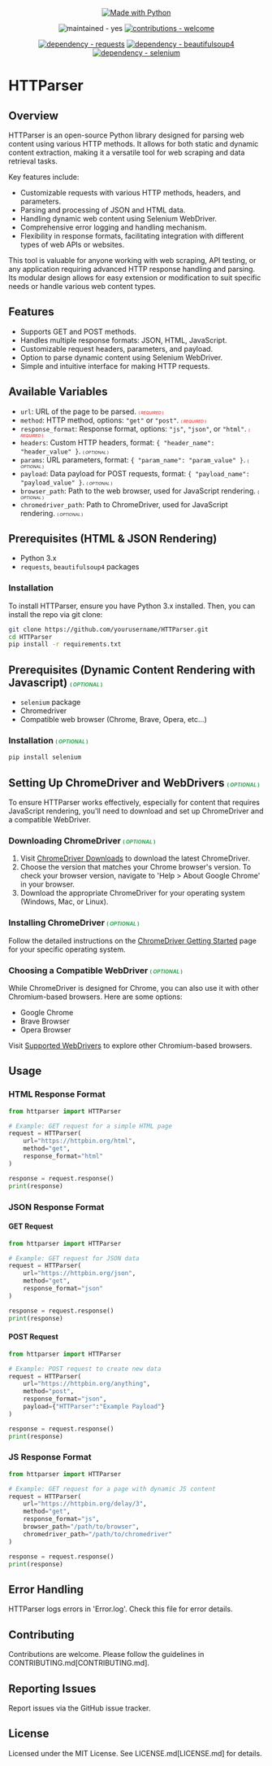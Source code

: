 <p align="center">
    <a href="https://python.org" title="Go to Python homepage"><img src="https://img.shields.io/badge/Python-&gt;=3.x-blue?logo=python&amp;logoColor=white" alt="Made with Python"></a>
</p>

<p align="center">
    <img src="https://img.shields.io/badge/maintained-yes-2ea44f" alt="maintained - yes">
    <a href="/CONTRIBUTING.md" title="Go to contributions doc"><img src="https://img.shields.io/badge/contributions-welcome-2ea44f" alt="contributions - welcome"></a>
</p>

<p align="center">
    <a href="https://pypi.org/project/requests"><img src="https://img.shields.io/badge/dependency-requests-critical" alt="dependency - requests"></a>
    <a href="https://pypi.org/project/beautifulsoup4"><img src="https://img.shields.io/badge/dependency-beautifulsoup4-critical" alt="dependency - beautifulsoup4"></a>
    <a href="https://pypi.org/project/selenium"><img src="https://img.shields.io/badge/dependency-selenium-yellow" alt="dependency - selenium"></a>
</p>

<!--<p align="center">-->
<!--    <img width="450" height="200" src="">-->
<!--</p>-->

# HTTParser

## Overview
HTTParser is an open-source Python library designed for parsing web content using various HTTP methods. It allows for both static and dynamic content extraction, making it a versatile tool for web scraping and data retrieval tasks.

Key features include:
- Customizable requests with various HTTP methods, headers, and parameters.
- Parsing and processing of JSON and HTML data.
- Handling dynamic web content using Selenium WebDriver.
- Comprehensive error logging and handling mechanism.
- Flexibility in response formats, facilitating integration with different types of web APIs or websites.

This tool is valuable for anyone working with web scraping, API testing, or any application requiring advanced HTTP response handling and parsing. Its modular design allows for easy extension or modification to suit specific needs or handle various web content types.

## Features
- Supports GET and POST methods.
- Handles multiple response formats: JSON, HTML, JavaScript.
- Customizable request headers, parameters, and payload.
- Option to parse dynamic content using Selenium WebDriver.
- Simple and intuitive interface for making HTTP requests.

## Available Variables
- `url`: URL of the page to be parsed. <span style="color:red; font-size:8px">( *REQUIRED* )</span>
- `method`: HTTP method, options: `"get"` or `"post"`. <span style="color:red; font-size:8px">( *REQUIRED* )</span>
- `response_format`: Response format, options: `"js"`, `"json"`, or `"html"`. <span style="color:red; font-size:8px">( *REQUIRED* )</span>
- `headers`: Custom HTTP headers, format: `{ "header_name": "header_value" }`. <span style="font-size:8px">( *OPTIONAL* )</span>
- `params`: URL parameters, format: `{ "param_name": "param_value" }`. <span style="font-size:8px">( *OPTIONAL* )</span>
- `payload`: Data payload for POST requests, format: `{ "payload_name": "payload_value" }`. <span style="font-size:8px">( *OPTIONAL* )</span>
- `browser_path`: Path to the web browser, used for JavaScript rendering. <span style="font-size:8px">( *OPTIONAL* )</span>
- `chromedriver_path`: Path to ChromeDriver, used for JavaScript rendering. <span style="font-size:8px">( *OPTIONAL* )</span>

## Prerequisites (HTML & JSON Rendering)
- Python 3.x
- `requests`, `beautifulsoup4` packages

### Installation
To install HTTParser, ensure you have Python 3.x installed. Then, you can install the repo via git clone:

```bash
git clone https://github.com/yourusername/HTTParser.git
cd HTTParser
pip install -r requirements.txt
```

## Prerequisites (Dynamic Content Rendering with Javascript) <span style="color:#2ea44f; font-size:10px">( *OPTIONAL* )</span>
- `selenium` package
- Chromedriver
- Compatible web browser (Chrome, Brave, Opera, etc...)

### Installation <span style="color:#2ea44f; font-size:10px">( *OPTIONAL* )</span>
```bash
pip install selenium
```

## Setting Up ChromeDriver and WebDrivers <span style="color:#2ea44f; font-size:10px">( *OPTIONAL* )</span>

To ensure HTTParser works effectively, especially for content that requires JavaScript rendering, you'll need to download and set up ChromeDriver and a compatible WebDriver.

### Downloading ChromeDriver <span style="color:#2ea44f; font-size:10px">( *OPTIONAL* )</span>

1. Visit [ChromeDriver Downloads](https://chromedriver.chromium.org/downloads) to download the latest ChromeDriver.
2. Choose the version that matches your Chrome browser's version. To check your browser version, navigate to 'Help > About Google Chrome' in your browser.
3. Download the appropriate ChromeDriver for your operating system (Windows, Mac, or Linux).

### Installing ChromeDriver <span style="color:#2ea44f; font-size:10px">( *OPTIONAL* )</span>

Follow the detailed instructions on the [ChromeDriver Getting Started](https://chromedriver.chromium.org/getting-started) page for your specific operating system.

### Choosing a Compatible WebDriver <span style="color:#2ea44f; font-size:10px">( *OPTIONAL* )</span>

While ChromeDriver is designed for Chrome, you can also use it with other Chromium-based browsers. Here are some options:

- Google Chrome
- Brave Browser
- Opera Browser

Visit [Supported WebDrivers](https://alternativeto.net/category/browsers/chromium-based/) to explore other Chromium-based browsers.

## Usage

### HTML Response Format

```python
from httparser import HTTParser

# Example: GET request for a simple HTML page
request = HTTParser(
    url="https://httpbin.org/html",
    method="get",
    response_format="html"
)

response = request.response()
print(response)
```

### JSON Response Format

#### GET Request
```python
from httparser import HTTParser

# Example: GET request for JSON data
request = HTTParser(
    url="https://httpbin.org/json",
    method="get",
    response_format="json"
)

response = request.response()
print(response)
```

#### POST Request
```python
from httparser import HTTParser

# Example: POST request to create new data
request = HTTParser(
    url="https://httpbin.org/anything",
    method="post",
    response_format="json",
    payload={"HTTParser":"Example Payload"}
)

response = request.response()
print(response)
```

### JS Response Format

```python
from httparser import HTTParser

# Example: GET request for a page with dynamic JS content
request = HTTParser(
    url="https://httpbin.org/delay/3",
    method="get",
    response_format="js",
    browser_path="/path/to/browser",
    chromedriver_path="/path/to/chromedriver"
)

response = request.response()
print(response)
```

## Error Handling
HTTParser logs errors in 'Error.log'. Check this file for error details.

## Contributing
Contributions are welcome. Please follow the guidelines in CONTRIBUTING.md[CONTRIBUTING.md].

## Reporting Issues
Report issues via the GitHub issue tracker.

## License
Licensed under the MIT License. See LICENSE.md[LICENSE.md] for details.